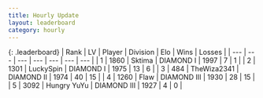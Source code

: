 ```yaml
---
title: Hourly Update
layout: leaderboard
category: hourly
---
```


{: .leaderboard}
| Rank | LV | Player | Division | Elo | Wins | Losses |
| --- | --- | --- | --- | --- | --- | --- |
| <span data-change="0">1</span> | 1860 | <span title="ID: 353063">Sktima</span> | DIAMOND I | <span data-change="0">1997</span> | <span data-change="0">7</span> | <span data-change="0">1</span> |
| <span data-change="0">2</span> | 1301 | <span title="ID: 498412">LuckySpin</span> | DIAMOND I | <span data-change="0">1975</span> | <span data-change="0">13</span> | <span data-change="0">6</span> |
| <span data-change="0">3</span> | 484 | <span title="ID: 178216">TheWiza2341</span> | DIAMOND II | <span data-change="29">1974</span> | <span data-change="4">40</span> | <span data-change="0">15</span> |
| <span data-change="0">4</span> | 1260 | <span title="ID: 229845">Flaw</span> | DIAMOND III | <span data-change="0">1930</span> | <span data-change="0">28</span> | <span data-change="0">15</span> |
| <span data-change="3">5</span> | 3092 | <span title="ID: 164871">Hungry YuYu</span> | DIAMOND III | <span data-change="10">1927</span> | <span data-change="1">4</span> | <span data-change="0">0</span> |